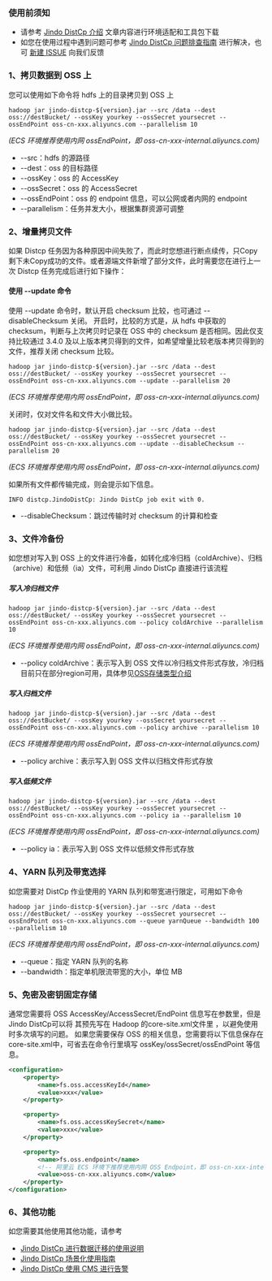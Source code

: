 ### 使用前须知
* 请参考 [Jindo DistCp 介绍](jindo_distcp_overview.md) 文章内容进行环境适配和工具包下载
* 如您在使用过程中遇到问题可参考 [Jindo DistCp 问题排查指南](jindo_distcp_QA.md) 进行解决，也可 [新建 ISSUE](https://github.com/aliyun/alibabacloud-jindo-sdk/issues/new) 向我们反馈

### 1、拷贝数据到 OSS 上
您可以使用如下命令将 hdfs 上的目录拷贝到 OSS 上
```shell
hadoop jar jindo-distcp-${version}.jar --src /data --dest oss://destBucket/ --ossKey yourkey --ossSecret yoursecret --ossEndPoint oss-cn-xxx.aliyuncs.com --parallelism 10
```
 *(ECS 环境推荐使用内网 ossEndPoint，即 oss-cn-xxx-internal.aliyuncs.com)*

* --src：hdfs 的源路径
* --dest：oss 的目标路径
* --ossKey：oss 的 AccessKey
* --ossSecret：oss 的 AccessSecret
* --ossEndPoint：oss 的 endpoint 信息，可以公网或者内网的 endpoint
* --parallelism：任务并发大小，根据集群资源可调整

### 2、增量拷贝文件
如果 Distcp 任务因为各种原因中间失败了，而此时您想进行断点续传，只Copy剩下未Copy成功的文件。或者源端文件新增了部分文件，此时需要您在进行上一次 Distcp 任务完成后进行如下操作：
#### 使用 --update 命令
使用 --update 命令时，默认开启 checksum 比较，也可通过 --disableChecksum 关闭。
开启时，比较的方式是，从 hdfs 中获取的 checksum，判断与上次拷贝时记录在 OSS 中的 checksum 是否相同。因此仅支持比较通过 3.4.0 及以上版本拷贝得到的文件，如希望增量比较老版本拷贝得到的文件，推荐关闭 checksum 比较。

```shell
hadoop jar jindo-distcp-${version}.jar --src /data --dest oss://destBucket/ --ossKey yourkey --ossSecret yoursecret --ossEndPoint oss-cn-xxx.aliyuncs.com --update --parallelism 20
```
 *(ECS 环境推荐使用内网 ossEndPoint，即 oss-cn-xxx-internal.aliyuncs.com)*

关闭时，仅对文件名和文件大小做比较。

```shell
hadoop jar jindo-distcp-${version}.jar --src /data --dest oss://destBucket/ --ossKey yourkey --ossSecret yoursecret --ossEndPoint oss-cn-xxx.aliyuncs.com --update --disableChecksum --parallelism 20
```
 *(ECS 环境推荐使用内网 ossEndPoint，即 oss-cn-xxx-internal.aliyuncs.com)*

如果所有文件都传输完成，则会提示如下信息。

```
INFO distcp.JindoDistCp: Jindo DistCp job exit with 0.
```
* --disableChecksum：跳过传输时对 checksum 的计算和检查

### 3、文件冷备份
如您想对写入到 OSS 上的文件进行冷备，如转化成冷归档（coldArchive）、归档（archive）和低频（ia）文件，可利用 Jindo DistCp 直接进行该流程

##### 写入冷归档文件

```shell
hadoop jar jindo-distcp-${version}.jar --src /data --dest oss://destBucket/ --ossKey yourkey --ossSecret yoursecret --ossEndPoint oss-cn-xxx.aliyuncs.com --policy coldArchive --parallelism 10
```

 *(ECS 环境推荐使用内网 ossEndPoint，即 oss-cn-xxx-internal.aliyuncs.com)*

* --policy coldArchive：表示写入到 OSS 文件以冷归档文件形式存放，冷归档目前只在部分region可用，具体参见[OSS存储类型介绍](https://help.aliyun.com/document_detail/51374.html?utm_content=g_1000230851&spm=5176.20966629.toubu.3.f2991ddcpxxvD1#title-o8q-tl3-j65)

##### 写入归档文件
```shell
hadoop jar jindo-distcp-${version}.jar --src /data --dest oss://destBucket/ --ossKey yourkey --ossSecret yoursecret --ossEndPoint oss-cn-xxx.aliyuncs.com --policy archive --parallelism 10
```
 *(ECS 环境推荐使用内网 ossEndPoint，即 oss-cn-xxx-internal.aliyuncs.com)*

* --policy archive：表示写入到 OSS 文件以归档文件形式存放
##### 写入低频文件
```shell
hadoop jar jindo-distcp-${version}.jar --src /data --dest oss://destBucket/ --ossKey yourkey --ossSecret yoursecret --ossEndPoint oss-cn-xxx.aliyuncs.com --policy ia --parallelism 10
```
 *(ECS 环境推荐使用内网 ossEndPoint，即 oss-cn-xxx-internal.aliyuncs.com)*

* --policy ia：表示写入到 OSS 文件以低频文件形式存放

### 4、YARN 队列及带宽选择
如您需要对 DistCp 作业使用的 YARN 队列和带宽进行限定，可用如下命令
```shell
hadoop jar jindo-distcp-${version}.jar --src /data --dest oss://destBucket/ --ossKey yourkey --ossSecret yoursecret --ossEndPoint oss-cn-xxx.aliyuncs.com --queue yarnQueue --bandwidth 100 --parallelism 10
```
 *(ECS 环境推荐使用内网 ossEndPoint，即 oss-cn-xxx-internal.aliyuncs.com)*

* --queue：指定 YARN 队列的名称
* --bandwidth：指定单机限流带宽的大小，单位 MB

### 5、免密及密钥固定存储
通常您需要将 OSS AccessKey/AccessSecret/EndPoint 信息写在参数里，但是Jindo DistCp可以将 其预先写在 Hadoop 的core-site.xml文件里 ，以避免使用时多次填写的问题。
如果您需要保存 OSS 的相关信息，您需要将以下信息保存在core-site.xml中，可省去在命令行里填写 ossKey/ossSecret/ossEndPoint 等信息。
```xml
<configuration>
    <property>
        <name>fs.oss.accessKeyId</name>
        <value>xxx</value>
    </property>

    <property>
        <name>fs.oss.accessKeySecret</name>
        <value>xxx</value>
    </property>

    <property>
        <name>fs.oss.endpoint</name>
        <!-- 阿里云 ECS 环境下推荐使用内网 OSS Endpoint，即 oss-cn-xxx-internal.aliyuncs.com -->
        <value>oss-cn-xxx.aliyuncs.com</value>
    </property>
</configuration>
```
### 6、其他功能
如您需要其他使用其他功能，请参考
* [Jindo DistCp 进行数据迁移的使用说明](jindo_distcp_how_to.md)
* [Jindo DistCp 场景化使用指南](jindo_distcp_scenario_guidance.md)
* [Jindo DistCp 使用 CMS 进行告警](jindo_distcp_how_to_cms.md)

